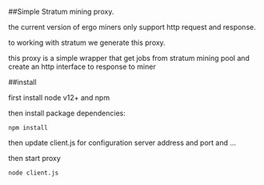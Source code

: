 ##Simple Stratum mining proxy.

the current version of ergo miners only support http request and response.

to working with stratum we generate this proxy.

this proxy is a simple wrapper that get jobs from stratum mining pool
and create an http interface to response to miner

##install

first install node v12+ and npm

then install package dependencies:

```
npm install
```

then update client.js for configuration server address and port and ...

then start proxy

```
node client.js
```